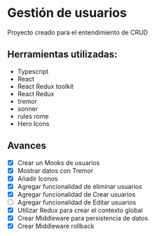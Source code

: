 # Gestión de usuarios

Proyecto creado para el entendimiento de CRUD

## Herramientas utilizadas:
- Typescript
- React
- React Redux toolkit
- React Redux
- tremor
- sonner
- rules rome
- Hero Icons

## Avances

- [x] Crear un Mooks de usuarios
- [x] Mostrar datos con Tremor
- [x] Añadir Iconos
- [x] Agregar funcionalidad de eliminar usuarios
- [x] Agregar funcionalidad de Crear usuarios
- [ ] Agregar funcionalidad de Editar usuarios
- [x] Utilizar Redux para crear el contexto global
- [x] Crear Middleware para persistencia de datos
- [x] Crear Middleware rollback
